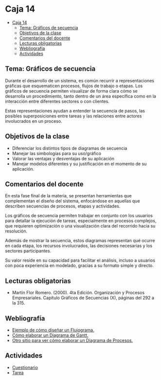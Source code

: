 # Caja 14

<!--toc:start-->
- [Caja 14](#caja-14)
  - [Tema: Gráficos de secuencia](#tema-gráficos-de-secuencia)
  - [Objetivos de la clase](#objetivos-de-la-clase)
  - [Comentarios del docente](#comentarios-del-docente)
  - [Lecturas obligatorias](#lecturas-obligatorias)
  - [Webliografía](#webliografía)
  - [Actividades](#actividades)
<!--toc:end-->

## Tema: Gráficos de secuencia

Durante el desarrollo de un sistema, es común recurrir a representaciones gráficas que esquematicen procesos, flujos de trabajo o etapas. Los gráficos de secuencia permiten visualizar de forma clara cómo se desarrolla un procedimiento, tanto dentro de un área específica como en la interacción entre diferentes sectores o con clientes.

Estas representaciones ayudan a entender la secuencia de pasos, las posibles superposiciones entre tareas y las relaciones entre actores involucrados en un proceso.

## Objetivos de la clase

- Diferenciar los distintos tipos de diagramas de secuencia
- Manejar las simbologías para su uso/gráfico
- Valorar las ventajas y desventajas de su aplicación
- Manejar modelos diferentes y su justificación en el momento de su aplicación.

## Comentarios del docente

En esta fase final de la materia, se presentan herramientas que complementan el diseño del sistema, enfocándose en aquellas que describen secuencias de procesos, etapas y actividades.

Los gráficos de secuencia permiten trabajar en conjunto con los usuarios para detallar la ejecución de tareas, especialmente en procesos complejos, que requieren optimización o una visualización clara del recorrido hacia su resolución.

Además de mostrar la secuencia, estos diagramas representan qué ocurre en cada etapa, los recursos involucrados, las decisiones necesarias y los sectores participantes.

Su valor reside en su capacidad para facilitar el análisis, incluso a usuarios con poca experiencia en modelado, gracias a su formato simple y directo.

## Lecturas obligatorias

- Martín Flor Romero. (2000). 4ta Edición. Organización y Procesos Empresariales. Capítulo Gráficos de Secuencias (X), páginas del 292 a la 315.

## Webliografía

- [Ejemplo de cómo diseñar un Flujograma.](http://www.scribd.com/doc/6452710/Diseno-flujograma)
- [Cómo elaborar un Diagrama de Gantt.](http://tugimnasiacerebral.com/herramientas-de-estudio/que-es-un-diagrama-o-grafica-de-gantt)
- [Otro sitio para ver cómo elaborar un Diagrama de Procesos.](https://www.obs-edu.com/int/blog-project-management/diagramas-de-gantt/como-se-construye-un-diagrama-de-gantt)

## Actividades

- [Cuestionario](./actividades/cuestionario.md)
- [Tarea](./actividades/tarea.md)
